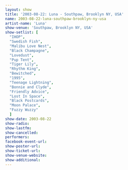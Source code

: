 ```yaml
---
layout: show
title: '2003-08-22: Luna - Southpaw, Brooklyn NY, USA'
name: 2003-08-22-luna-southpaw-brooklyn-ny-usa
artist-name: 'Luna'
show-venue: 'Southpaw, Brooklyn NY, USA'
show-setlist: [
  "IHOP",
  "Swedish Fish",
  "Malibu Love Nest",
  "Black Champagne",
  "Lovedust",
  "Pup Tent",
  "Tiger Lily",
  "Rhythm King",
  "Bewitched",
  "1995",
  "Teenage Lightning",
  "Bonnie and Clyde",
  "Friendly Advice",
  "Lost In Space",
  "Black Postcards",
  "Moon Palace",
  "Fuzzy Wuzzy"
  ]
show-date: 2003-08-22
show-radio: 
show-lastfm: 
show-cancelled: 
performers: 
facebook-event-url: 
show-poster-url: 
show-ticket-url: 
show-venue-website: 
show-additional: 
---
```


